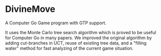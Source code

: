 # DivineMove
A Computer Go Game program with GTP support.

It uses the Monte Carlo tree search algorithm which is proved to be useful for Computer Go in many papers.
We improved the original algorithm by adding cut-branches in UCT, reuse of existing tree data, and a "filling water" method for fast analyzing of the current game situation.